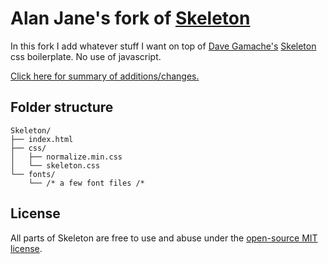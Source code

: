 # Alan Jane's fork of [Skeleton](http://getskeleton.com)
In this fork I add whatever stuff I want on top of <a href="https://github.com/dhg">Dave Gamache's</a> <a href="http://getskeleton.com/">Skeleton</a> css boilerplate. No use of javascript.

[Click here for summary of additions/changes.](https://alanjane1.github.io/Skeleton/)

## Folder structure

```
Skeleton/
├── index.html
├── css/
│   ├── normalize.min.css
│   └── skeleton.css
└── fonts/
    └── /* a few font files /*
```

## License

All parts of Skeleton are free to use and abuse under the [open-source MIT license](https://github.com/dhg/Skeleton/blob/master/LICENSE.md).

